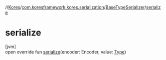 //[Kores](../../../index.md)/[com.koresframework.kores.serialization](../index.md)/[BaseTypeSerializer](index.md)/[serialize](serialize.md)

# serialize

[jvm]\
open override fun [serialize](serialize.md)(encoder: Encoder, value: [Type](https://docs.oracle.com/javase/8/docs/api/java/lang/reflect/Type.html))

